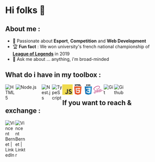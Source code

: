 # Hi folks 👋


## About me :
- 💜 Passionate about **Esport**, **Competition** and **Web Development**
- 🏆 **Fun fact** : We won university's french national championship of **[League of Legends](https://www.youtube.com/watch?v=tsP6mlctS9U)** in 2019
- 💬 Ask me about ... anything, i'm broad-minded

## What do i have in my toolbox :

[<img align="left" alt="HTML5" width="33px" src="https://upload.wikimedia.org/wikipedia/commons/a/a7/React-icon.svg" />][react]
[<img align="left" alt="Node.js" width="83px" src="https://nodejs.org/static/images/logo.svg" />][nodejs]
[<img align="left" alt="Nest.js" width="33px" src="https://upload.wikimedia.org/wikipedia/commons/a/a8/NestJS.svg" />][nestjs]

[<img align="left" alt="TypeScript" width="33px" src="https://cdn.jsdelivr.net/gh/devicons/devicon/icons/typescript/typescript-original.svg" />][typescript]
[<img align="left" alt="JavaScript" width="33px" src="https://raw.githubusercontent.com/github/explore/80688e429a7d4ef2fca1e82350fe8e3517d3494d/topics/javascript/javascript.png" />][javascript]
[<img align="left" alt="HTML5" width="33px" src="https://raw.githubusercontent.com/github/explore/80688e429a7d4ef2fca1e82350fe8e3517d3494d/topics/html/html.png" />][html]
[<img align="left" alt="CSS3" width="33px" src="https://raw.githubusercontent.com/github/explore/80688e429a7d4ef2fca1e82350fe8e3517d3494d/topics/css/css.png" />][css]
[<img align ="left" alt="Sass" width="33px" src="https://raw.githubusercontent.com/devicons/devicon/master/icons/sass/sass-original.svg" />][scss]

[<img align="left" alt="Git" width="33px" src="https://cdn.jsdelivr.net/gh/devicons/devicon/icons/git/git-original.svg" />][git]
[<img align="left" alt="Github" width="33px" src="https://cdn.jsdelivr.net/gh/devicons/devicon/icons/github/github-original.svg" />][github]

<br />

## If you want to reach & exchange :
[<img align="left" alt="Vincent Bernet | LinkedIn" width="32px" src="https://cdn.jsdelivr.net/gh/devicons/devicon/icons/linkedin/linkedin-original.svg" />][linkedin]
[<img align="left" alt="Vincent Bernet | Linktr" width="32px" src="https://cdn.worldvectorlogo.com/logos/linktree-2.svg"/>][linktr]











<br>
<br>

[typescript]: https://www.typescriptlang.org/
[javascript]: https://developer.mozilla.org/en-US/docs/Web/JavaScript
[react]: https://react.dev/learn
[html]: https://developer.mozilla.org/en-US/docs/Web/HTML
[css]: https://developer.mozilla.org/en-US/docs/Web/CSS
[scss]: https://sass-lang.com/
[git]: https://git-scm.com/
[github]: https://github.com/
[nodejs]: https://nodejs.org/en
[nestjs]: https://nestjs.com/

[there]: https://vincent-bernet.com/
[linktr]: https://linktr.ee/VincentBernet
[linkedin]: https://www.linkedin.com/in/vincent-bernet-028a64193/
